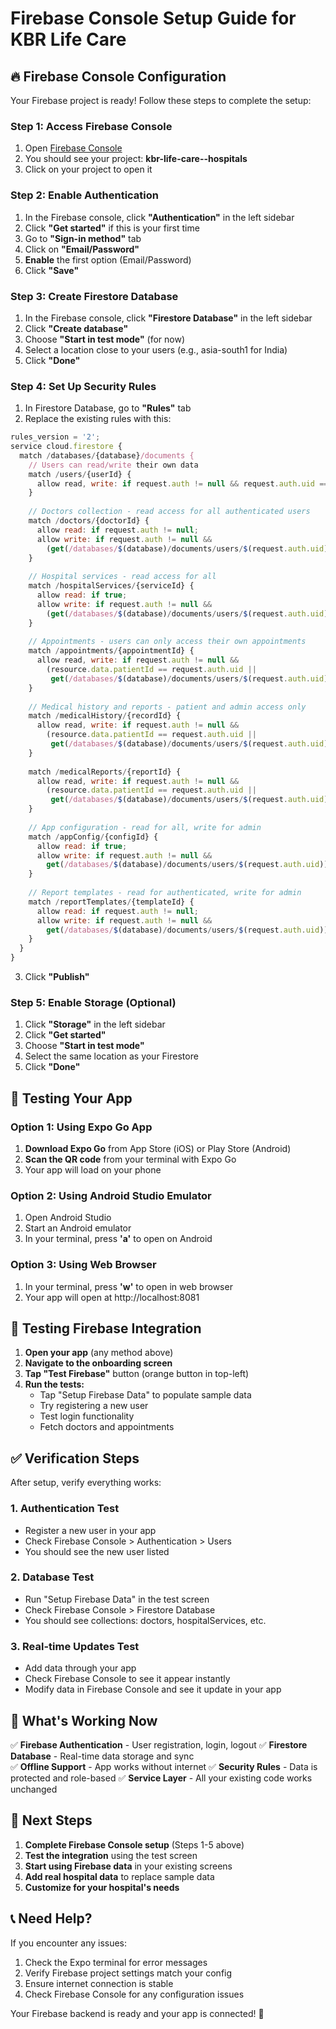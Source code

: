 # Firebase Console Setup Guide for KBR Life Care

## 🔥 Firebase Console Configuration

Your Firebase project is ready! Follow these steps to complete the setup:

### Step 1: Access Firebase Console
1. Open [Firebase Console](https://console.firebase.google.com/)
2. You should see your project: **kbr-life-care--hospitals**
3. Click on your project to open it

### Step 2: Enable Authentication
1. In the Firebase console, click **"Authentication"** in the left sidebar
2. Click **"Get started"** if this is your first time
3. Go to **"Sign-in method"** tab
4. Click on **"Email/Password"**
5. **Enable** the first option (Email/Password)
6. Click **"Save"**

### Step 3: Create Firestore Database
1. In the Firebase console, click **"Firestore Database"** in the left sidebar
2. Click **"Create database"**
3. Choose **"Start in test mode"** (for now)
4. Select a location close to your users (e.g., asia-south1 for India)
5. Click **"Done"**

### Step 4: Set Up Security Rules
1. In Firestore Database, go to **"Rules"** tab
2. Replace the existing rules with this:

```javascript
rules_version = '2';
service cloud.firestore {
  match /databases/{database}/documents {
    // Users can read/write their own data
    match /users/{userId} {
      allow read, write: if request.auth != null && request.auth.uid == userId;
    }
    
    // Doctors collection - read access for all authenticated users
    match /doctors/{doctorId} {
      allow read: if request.auth != null;
      allow write: if request.auth != null && 
        (get(/databases/$(database)/documents/users/$(request.auth.uid)).data.role == 'admin');
    }
    
    // Hospital services - read access for all
    match /hospitalServices/{serviceId} {
      allow read: if true;
      allow write: if request.auth != null && 
        (get(/databases/$(database)/documents/users/$(request.auth.uid)).data.role == 'admin');
    }
    
    // Appointments - users can only access their own appointments
    match /appointments/{appointmentId} {
      allow read, write: if request.auth != null && 
        (resource.data.patientId == request.auth.uid || 
         get(/databases/$(database)/documents/users/$(request.auth.uid)).data.role == 'admin');
    }
    
    // Medical history and reports - patient and admin access only
    match /medicalHistory/{recordId} {
      allow read, write: if request.auth != null && 
        (resource.data.patientId == request.auth.uid || 
         get(/databases/$(database)/documents/users/$(request.auth.uid)).data.role == 'admin');
    }
    
    match /medicalReports/{reportId} {
      allow read, write: if request.auth != null && 
        (resource.data.patientId == request.auth.uid || 
         get(/databases/$(database)/documents/users/$(request.auth.uid)).data.role == 'admin');
    }
    
    // App configuration - read for all, write for admin
    match /appConfig/{configId} {
      allow read: if true;
      allow write: if request.auth != null && 
        get(/databases/$(database)/documents/users/$(request.auth.uid)).data.role == 'admin';
    }
    
    // Report templates - read for authenticated, write for admin
    match /reportTemplates/{templateId} {
      allow read: if request.auth != null;
      allow write: if request.auth != null && 
        get(/databases/$(database)/documents/users/$(request.auth.uid)).data.role == 'admin';
    }
  }
}
```

3. Click **"Publish"**

### Step 5: Enable Storage (Optional)
1. Click **"Storage"** in the left sidebar
2. Click **"Get started"**
3. Choose **"Start in test mode"**
4. Select the same location as your Firestore
5. Click **"Done"**

## 📱 Testing Your App

### Option 1: Using Expo Go App
1. **Download Expo Go** from App Store (iOS) or Play Store (Android)
2. **Scan the QR code** from your terminal with Expo Go
3. Your app will load on your phone

### Option 2: Using Android Studio Emulator
1. Open Android Studio
2. Start an Android emulator
3. In your terminal, press **'a'** to open on Android

### Option 3: Using Web Browser
1. In your terminal, press **'w'** to open in web browser
2. Your app will open at http://localhost:8081

## 🧪 Testing Firebase Integration

1. **Open your app** (any method above)
2. **Navigate to the onboarding screen**
3. **Tap "Test Firebase"** button (orange button in top-left)
4. **Run the tests:**
   - Tap "Setup Firebase Data" to populate sample data
   - Try registering a new user
   - Test login functionality
   - Fetch doctors and appointments

## ✅ Verification Steps

After setup, verify everything works:

### 1. Authentication Test
- Register a new user in your app
- Check Firebase Console > Authentication > Users
- You should see the new user listed

### 2. Database Test  
- Run "Setup Firebase Data" in the test screen
- Check Firebase Console > Firestore Database
- You should see collections: doctors, hospitalServices, etc.

### 3. Real-time Updates Test
- Add data through your app
- Check Firebase Console to see it appear instantly
- Modify data in Firebase Console and see it update in your app

## 🎯 What's Working Now

✅ **Firebase Authentication** - User registration, login, logout
✅ **Firestore Database** - Real-time data storage and sync  
✅ **Offline Support** - App works without internet
✅ **Security Rules** - Data is protected and role-based
✅ **Service Layer** - All your existing code works unchanged

## 🚀 Next Steps

1. **Complete Firebase Console setup** (Steps 1-5 above)
2. **Test the integration** using the test screen
3. **Start using Firebase data** in your existing screens
4. **Add real hospital data** to replace sample data
5. **Customize for your hospital's needs**

## 📞 Need Help?

If you encounter any issues:
1. Check the Expo terminal for error messages
2. Verify Firebase project settings match your config
3. Ensure internet connection is stable
4. Check Firebase Console for any configuration issues

Your Firebase backend is ready and your app is connected! 🎉